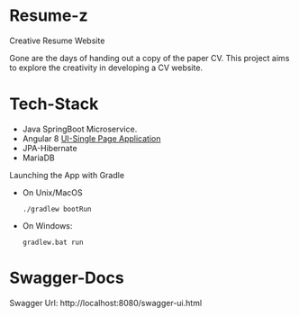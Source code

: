 # Resume-z
Creative Resume Website

Gone are the days of handing out a copy of the paper CV. This project aims to explore the creativity in developing a CV website.

# Tech-Stack
   - Java SpringBoot Microservice.
   - Angular 8 [UI-Single Page Application](https://github.com/sean-huni/resume-user-interface)
   - JPA-Hibernate
   - MariaDB

Launching the App with Gradle
 - On Unix/MacOS
 
    `./gradlew bootRun`
    
 - On Windows:

    `gradlew.bat run`
 
    
# Swagger-Docs
Swagger Url: http://localhost:8080/swagger-ui.html